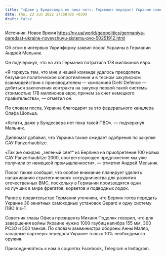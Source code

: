 ```yaml
---
title: "«Даже у Бундесвера ее пока нет». Германия передаст Украине новейшую систему ПВО — посол Мельник"
date: Thu, 23 Jun 2022 17:58:00 +0300
draft: false
---
```

Источник: Новое Время https://nv.ua/world/geopolitics/germaniya-peredast-ukraine-noveyshuyu-sistemu-pvo-50251912.html


 Об этом в интервью Укринформу заявил посол Украины в Германии Андрей Мельник.

Он подчеркнул, что на это Германия потратила 178 миллионов евро.

«Я горжусь тем, что мне и нашей команде удалось преодолеть безумное политическое сопротивление и в тесном закулисном взаимодействии с производителем — компанией Diehl Defence — добиться заключения контракта на закупку первой такой системы стоимостью 178 миллионов евро, причем за счет немецкого правительства», — отметил он.

По словам посла, Украина благодарит за это федерального канцлера Олафа Шольца.

«Кстати, даже у Бундесвера нет пока такой ПВО», — подчеркнул Мельник.

Дипломат добавил, что Украина также ожидает одобрения по закупке САУ Panzerhaubitze.

«Так же ожидаю „зеленый свет“ из Берлина на приобретение 100 новых САУ Panzerhaubitze 2000, соответствующее предложение мы уже получили от немецкой промышленности», — отметил Андрей Мельник.

Посол также сообщил, что особое внимание планирует уделить налаживанию стратегического сотрудничества для развития отечественных ВМС, поскольку в Германии производятся одни из лучших в мире фрегатов, корветов и подводных лодок.

Ранее в правительстве Германии уточняли, что Берлин готов передать Украине 30 зенитных самоходных установок Gepard и одну систему ПВО Iris-T.

Советник главы Офиса президента Михаил Подоляк говорил, что для завершения войны Украине нужно 1000 гаубиц калибра 155 мм, 300 РСЗО и 500 танков. По словам замминистра обороны Анны Маляр, западные партнеры передали Украине только 10% необходимого оружия.

Присоединяйтесь к нам в соцсетях Facebook, Telegram и Instagram.
